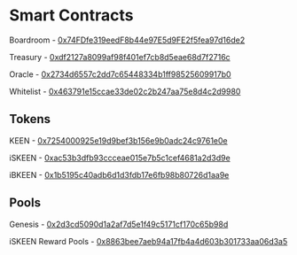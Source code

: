 # Smart Contracts

Boardroom - [0x74FDfe319eedF8b44e97E5d9FE2f5fea97d16de2](https://snowtrace.io/address/0x74FDfe319eedF8b44e97E5d9FE2f5fea97d16de2)

Treasury - [0xdf2127a8099af98f401ef7cb8d5eae68d7f2716c](https://snowtrace.io/address/0xdf2127a8099af98f401ef7cb8d5eae68d7f2716c)

Oracle - [0x2734d6557c2dd7c65448334b1ff98525609917b0](https://snowtrace.io/address/0x2734d6557c2dd7c65448334b1ff98525609917b0)

Whitelist - [0x463791e15ccae33de02c2b247aa75e8d4c2d9980](https://snowtrace.io/address/0x463791e15ccae33de02c2b247aa75e8d4c2d9980)

## Tokens

KEEN - [0x7254000925e19d9bef3b156e9b0adc24c9761e0e](https://snowtrace.io/address/0x7254000925e19d9bef3b156e9b0adc24c9761e0e)

iSKEEN - [0xac53b3dfb93ccceae015e7b5c1cef4681a2d3d9e](https://snowtrace.io/address/0xac53b3dfb93ccceae015e7b5c1cef4681a2d3d9e)

iBKEEN - [0x1b5195c40adb6d1d3fdb17e6fb98b80726d1aa9e](https://snowtrace.io/address/0x1b5195c40adb6d1d3fdb17e6fb98b80726d1aa9e)

## Pools

Genesis - [0x2d3cd5090d1a2af7d5e1f49c5171cf170c65b98d](https://snowtrace.io/address/0x2d3cd5090d1a2af7d5e1f49c5171cf170c65b98d)

iSKEEN Reward Pools - [0x8863bee7aeb94a17fb4a4d603b301733aa06d3a5](https://snowtrace.io/address/0x8863bee7aeb94a17fb4a4d603b301733aa06d3a5)
